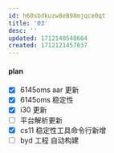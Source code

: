 ```yaml
---
id: h60sbdkuzw8e898mjqce0qt
title: '03'
desc: ''
updated: 1712140548664
created: 1712121457037
---
```


#### plan
- [x] 6145oms aar 更新
- [x] 6145oms 稳定性
- [x] i30 更新
- [ ] 平台解析更新
- [x] cs11 稳定性工具命令行新增
- [ ] byd 工程 自动构建